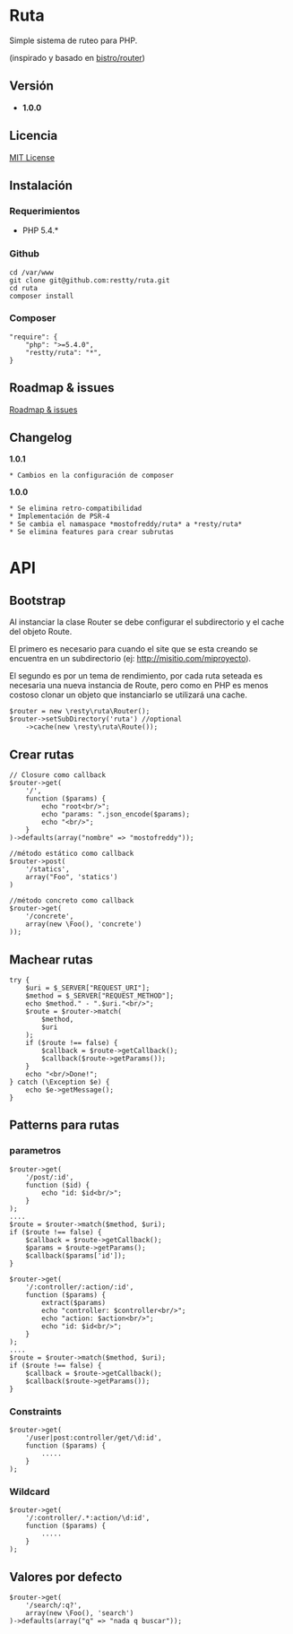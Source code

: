 Ruta
====

Simple sistema de ruteo para PHP.

(inspirado y basado en [bistro/router](https://github.com/bistro/router))

Versión
-------

- __1.0.0__

Licencia
-------

[MIT License](http://www.opensource.org/licenses/mit-license.php)

Instalación
-----------

### Requerimientos

- PHP 5.4.*

### Github

    cd /var/www
    git clone git@github.com:restty/ruta.git
    cd ruta
    composer install

### Composer

    "require": {
        "php": ">=5.4.0",
        "restty/ruta": "*",
    }

Roadmap & issues
----------------

[Roadmap & issues](https://github.com/restty/ruta/issues)

Changelog
---------

__1.0.1__

    * Cambios en la configuración de composer

__1.0.0__

    * Se elimina retro-compatibilidad
    * Implementación de PSR-4
    * Se cambia el namaspace *mostofreddy/ruta* a *resty/ruta*
    * Se elimina features para crear subrutas

API
===

Bootstrap
---------

Al instanciar la clase Router se debe configurar el subdirectorio y el cache del objeto Route.

El primero es necesario para cuando el site que se esta creando se encuentra en un subdirectorio (ej: http://misitio.com/miproyecto).

El segundo es por un tema de rendimiento, por cada ruta seteada es necesaria una nueva instancia de Route, pero como en PHP es menos costoso clonar un objeto que instanciarlo se utilizará una cache.

    $router = new \resty\ruta\Router();
    $router->setSubDirectory('ruta') //optional
        ->cache(new \resty\ruta\Route());

Crear rutas
-----------

    // Closure como callback
    $router->get(
        '/',
        function ($params) {
            echo "root<br/>";
            echo "params: ".json_encode($params);
            echo "<br/>";
        }
    )->defaults(array("nombre" => "mostofreddy"));

    //método estático como callback
    $router->post(
        '/statics',
        array("Foo", 'statics')
    )

    //método concreto como callback
    $router->get(
        '/concrete',
        array(new \Foo(), 'concrete')
    ));

Machear rutas
-------------

    try {
        $uri = $_SERVER["REQUEST_URI"];
        $method = $_SERVER["REQUEST_METHOD"];
        echo $method." - ".$uri."<br/>";
        $route = $router->match(
            $method,
            $uri
        );
        if ($route !== false) {
            $callback = $route->getCallback();
            $callback($route->getParams());
        }
        echo "<br/>Done!";
    } catch (\Exception $e) {
        echo $e->getMessage();
    }

Patterns para rutas
-------------------

### parametros

    $router->get(
        '/post/:id',
        function ($id) {
            echo "id: $id<br/>";
        }
    );
    ....
    $route = $router->match($method, $uri);
    if ($route !== false) {
        $callback = $route->getCallback();
        $params = $route->getParams();
        $callback($params['id']);
    }

    $router->get(
        '/:controller/:action/:id',
        function ($params) {
            extract($params)
            echo "controller: $controller<br/>";
            echo "action: $action<br/>";
            echo "id: $id<br/>";
        }
    );
    ....
    $route = $router->match($method, $uri);
    if ($route !== false) {
        $callback = $route->getCallback();
        $callback($route->getParams());
    }

### Constraints

    $router->get(
        '/user|post:controller/get/\d:id',
        function ($params) {
            .....
        }
    );


### Wildcard

    $router->get(
        '/:controller/.*:action/\d:id',
        function ($params) {
            .....
        }
    );

Valores por defecto
-------------------

    $router->get(
        '/search/:q?',
        array(new \Foo(), 'search')
    )->defaults(array("q" => "nada q buscar"));
